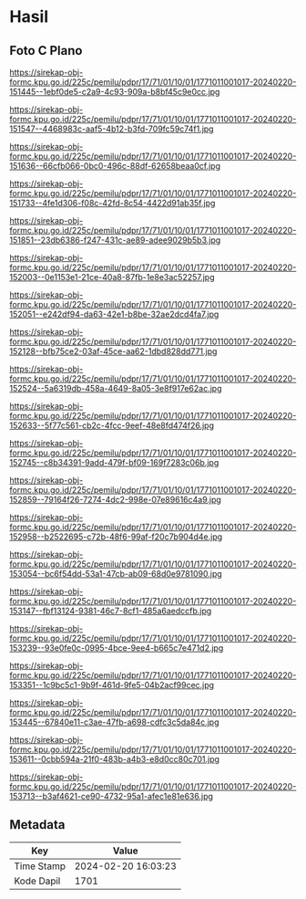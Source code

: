 # Hasil

## Foto C Plano

https://sirekap-obj-formc.kpu.go.id/225c/pemilu/pdpr/17/71/01/10/01/1771011001017-20240220-151445--1ebf0de5-c2a9-4c93-909a-b8bf45c9e0cc.jpg

https://sirekap-obj-formc.kpu.go.id/225c/pemilu/pdpr/17/71/01/10/01/1771011001017-20240220-151547--4468983c-aaf5-4b12-b3fd-709fc59c74f1.jpg

https://sirekap-obj-formc.kpu.go.id/225c/pemilu/pdpr/17/71/01/10/01/1771011001017-20240220-151636--66cfb066-0bc0-496c-88df-62658beaa0cf.jpg

https://sirekap-obj-formc.kpu.go.id/225c/pemilu/pdpr/17/71/01/10/01/1771011001017-20240220-151733--4fe1d306-f08c-42fd-8c54-4422d91ab35f.jpg

https://sirekap-obj-formc.kpu.go.id/225c/pemilu/pdpr/17/71/01/10/01/1771011001017-20240220-151851--23db6386-f247-431c-ae89-adee9029b5b3.jpg

https://sirekap-obj-formc.kpu.go.id/225c/pemilu/pdpr/17/71/01/10/01/1771011001017-20240220-152003--0e1153e1-21ce-40a8-87fb-1e8e3ac52257.jpg

https://sirekap-obj-formc.kpu.go.id/225c/pemilu/pdpr/17/71/01/10/01/1771011001017-20240220-152051--e242df94-da63-42e1-b8be-32ae2dcd4fa7.jpg

https://sirekap-obj-formc.kpu.go.id/225c/pemilu/pdpr/17/71/01/10/01/1771011001017-20240220-152128--bfb75ce2-03af-45ce-aa62-1dbd828dd771.jpg

https://sirekap-obj-formc.kpu.go.id/225c/pemilu/pdpr/17/71/01/10/01/1771011001017-20240220-152524--5a6319db-458a-4649-8a05-3e8f917e62ac.jpg

https://sirekap-obj-formc.kpu.go.id/225c/pemilu/pdpr/17/71/01/10/01/1771011001017-20240220-152633--5f77c561-cb2c-4fcc-9eef-48e8fd474f26.jpg

https://sirekap-obj-formc.kpu.go.id/225c/pemilu/pdpr/17/71/01/10/01/1771011001017-20240220-152745--c8b34391-9add-479f-bf09-169f7283c06b.jpg

https://sirekap-obj-formc.kpu.go.id/225c/pemilu/pdpr/17/71/01/10/01/1771011001017-20240220-152859--79164f26-7274-4dc2-998e-07e89616c4a9.jpg

https://sirekap-obj-formc.kpu.go.id/225c/pemilu/pdpr/17/71/01/10/01/1771011001017-20240220-152958--b2522695-c72b-48f6-99af-f20c7b904d4e.jpg

https://sirekap-obj-formc.kpu.go.id/225c/pemilu/pdpr/17/71/01/10/01/1771011001017-20240220-153054--bc6f54dd-53a1-47cb-ab09-68d0e9781090.jpg

https://sirekap-obj-formc.kpu.go.id/225c/pemilu/pdpr/17/71/01/10/01/1771011001017-20240220-153147--fbf13124-9381-46c7-8cf1-485a6aedccfb.jpg

https://sirekap-obj-formc.kpu.go.id/225c/pemilu/pdpr/17/71/01/10/01/1771011001017-20240220-153239--93e0fe0c-0995-4bce-9ee4-b665c7e471d2.jpg

https://sirekap-obj-formc.kpu.go.id/225c/pemilu/pdpr/17/71/01/10/01/1771011001017-20240220-153351--1c9bc5c1-9b9f-461d-9fe5-04b2acf99cec.jpg

https://sirekap-obj-formc.kpu.go.id/225c/pemilu/pdpr/17/71/01/10/01/1771011001017-20240220-153445--67840e11-c3ae-47fb-a698-cdfc3c5da84c.jpg

https://sirekap-obj-formc.kpu.go.id/225c/pemilu/pdpr/17/71/01/10/01/1771011001017-20240220-153611--0cbb594a-21f0-483b-a4b3-e8d0cc80c701.jpg

https://sirekap-obj-formc.kpu.go.id/225c/pemilu/pdpr/17/71/01/10/01/1771011001017-20240220-153713--b3af4621-ce90-4732-95a1-afec1e81e636.jpg


## Metadata

| Key        | Value               |
| ---------- | ------------------- |
| Time Stamp | 2024-02-20 16:03:23 |
| Kode Dapil | 1701                |



